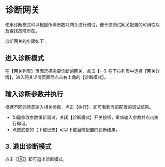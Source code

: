 # 诊断网关

使用诊断模式可以根据所填参数对网关进行调试，便于您测试网关配置的可用性以及查找故障所在。

诊断网关的步骤如下：

## 进入诊断模式

在【网关列表】页面选择需要诊断的网关，点击【⋯】在下拉列表中选择【网关详情】，进入网关详情页面后点击右上角的【诊断模式】。


## 输入诊断参数并执行

根据不同的场景输入相关参数，点击【执行】，即可看到当前配置的调试结果。

- 如需修改参数重新调试，关闭【诊断模式】开关按钮，重新输入参数并点击执行即可。
- 点击底部的【下载日志】可以下载当前配置的诊断结果。



## 3. 退出诊断模式

点击【Ⓧ】即可退出诊断模式。
